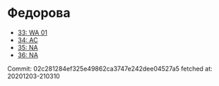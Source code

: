 # Федорова
- [33: WA 01](33.md)
- [34: AC](34.md)
- [35: NA](35.md)
- [36: NA](36.md)

Commit: 02c281284ef325e49862ca3747e242dee04527a5
 fetched at: 20201203-210310
